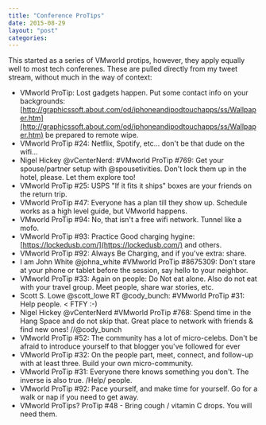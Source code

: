 ```yaml
---
title: "Conference ProTips"
date: 2015-08-29
layout: "post"
categories: 
---
```


This started as a series of VMworld protips, however, they apply equally well to most tech conferenes. These are pulled directly from my tweet stream, without much in the way of context:

- VMworld ProTip: Lost gadgets happen. Put some contact info on your backgrounds: [http://graphicssoft.about.com/od/iphoneandipodtouchapps/ss/Wallpaper.htm](http://graphicssoft.about.com/od/iphoneandipodtouchapps/ss/Wallpaper.htm) be prepared to remote wipe.
- VMworld ProTip #24: Netflix, Spotify, etc... don't be that dude on the wifi...
- Nigel Hickey ‏@vCenterNerd: #VMworld ProTip #769: Get your spouse/partner setup with @spousetivities. Don't lock them up in the hotel, please. Let them explore too!
- VMworld ProTip #25: USPS "If it fits it ships" boxes are your friends on the return trip.
- VMworld ProTip #47: Everyone has a plan till they show up. Schedule works as a high level guide, but VMworld happens.
- VMworld ProTip #94: No, that isn't a free wifi network. Tunnel like a mofo.
- VMworld ProTip #93: Practice Good charging hygine: [https://lockedusb.com/](https://lockedusb.com/) and others.
- VMworld ProTip #92: Always Be Charging, and if you've extra: share.
- I am John White ‏@johna_white #VMworld ProTip #8675309: Don't stare at your phone or tablet before the session, say hello to your neighbor.
- VMworld ProTip #33: Again on people: Do Not eat alone. Also do not eat with your travel group. Meet people, share war stories, etc.
- Scott S. Lowe ‏@scott_lowe RT @cody_bunch: #VMworld ProTip #31: Help people. < FTFY :-)
- Nigel Hickey ‏@vCenterNerd #VMworld ProTip #768: Spend time in the Hang Space and do not skip that. Great place to network with friends & find new ones! //@cody_bunch
- VMworld ProTip #52: The community has a lot of micro-celebs. Don't be afraid to introduce yourself to that blogger you've followed for ever
- VMworld ProTip #32: On the people part, meet, connect, and follow-up with at least three. Build your own micro-community.
- VMworld ProTip #31: Everyone there knows something you don't. The inverse is also true. /Help/ people.
- VMworld ProTip #92: Pace yourself, and make time for yourself. Go for a walk or nap if you need to get away.
- VMworld ProTips? ProTip #48 - Bring cough / vitamin C drops. You will need them.